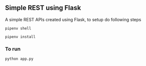 ## Simple REST using Flask

A simple REST APIs created using Flask, to setup do following steps

```pipenv shell```

```pipenv install```

### To run

```python app.py```
